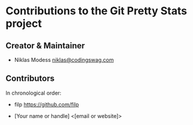 # Contributions to the Git Pretty Stats project

## Creator & Maintainer

* Niklas Modess <niklas@codingswag.com>

## Contributors

In chronological order:

* filp <https://github.com/filp>

* [Your name or handle] <[email or website]>
